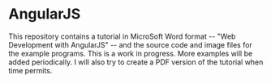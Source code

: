 # AngularJS
This repository contains a tutorial in MicroSoft Word format -- "Web Development with AngularJS" -- and the source code and image files for the example programs.
This is a work in progress. More examples will be added periodically. I will also try to create a PDF version of the tutorial when time permits.

